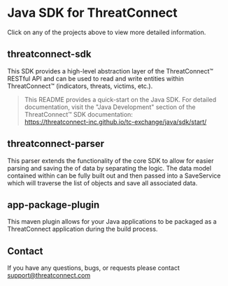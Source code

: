 # Java SDK for ThreatConnect
Click on any of the projects above to view more detailed information.

## threatconnect-sdk
This SDK provides a high-level abstraction layer of the ThreatConnect&trade; RESTful API and can be used to read and write entities within ThreatConnect&trade; (indicators, threats, victims, etc.).

> This README provides a quick-start on the Java SDK. For detailed documentation, visit the "Java Development" section of the ThreatConnect&trade; SDK documentation:<br/>https://threatconnect-inc.github.io/tc-exchange/java/sdk/start/

## threatconnect-parser
This parser extends the functionality of the core SDK to allow for easier parsing and saving the of data by separating the logic. The data model contained within can be fully built out and then passed into a SaveService which will traverse the list of objects and save all associated data.

## app-package-plugin
This maven plugin allows for your Java applications to be packaged as a ThreatConnect application during the build process.

## Contact

If you have any questions, bugs, or requests please contact support@threatconnect.com

